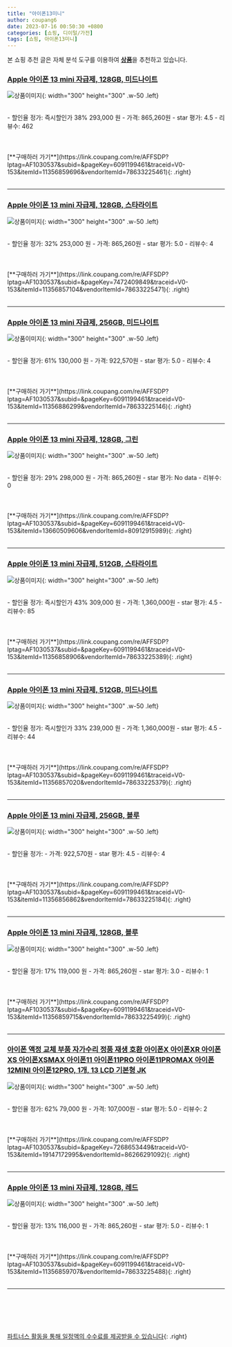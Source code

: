 ```yaml
---
title: "아이폰13미니"
author: coupang6
date: 2023-07-16 00:50:30 +0800
categories: [쇼핑, 디이털/가전]
tags: [쇼핑, 아이폰13미니]
---
```


본 쇼핑 추천 글은 자체 분석 도구를 이용하여 [**상품**](https://link.coupang.com/a/bao1ui)을 추천하고 있습니다.

### [Apple 아이폰 13 mini 자급제, 128GB, 미드나이트](https://link.coupang.com/re/AFFSDP?lptag=AF1030537&subid=&pageKey=6091199461&traceid=V0-153&itemId=11356859696&vendorItemId=78633225461)

![상품이미지](https://thumbnail10.coupangcdn.com/thumbnails/remote/230x230ex/image/retail/images/2033058241318549-3fb6d002-7ce9-4075-a28d-7d09a1e93795.jpg){: width="300" height="300" .w-50 .left}


<br>
- 할인율 정가: 즉시할인가 38%  293,000   원
- 가격: 865,260원
- star 평가: 4.5
- 리뷰수: 462
<br>
<br>
<br>
<br>
[**구매하러 가기**](https://link.coupang.com/re/AFFSDP?lptag=AF1030537&subid=&pageKey=6091199461&traceid=V0-153&itemId=11356859696&vendorItemId=78633225461){: .right}
<br>
<br>

---

### [Apple 아이폰 13 mini 자급제, 128GB, 스타라이트](https://link.coupang.com/re/AFFSDP?lptag=AF1030537&subid=&pageKey=7472409849&traceid=V0-153&itemId=11356857104&vendorItemId=78633225471)

![상품이미지](https://thumbnail7.coupangcdn.com/thumbnails/remote/230x230ex/image/retail/images/4004397709781541-9f01fe0e-dd67-4d12-868b-68ba5c6a5174.jpg){: width="300" height="300" .w-50 .left}


<br>
- 할인율 정가: 32%  253,000   원
- 가격: 865,260원
- star 평가: 5.0
- 리뷰수: 4
<br>
<br>
<br>
<br>
[**구매하러 가기**](https://link.coupang.com/re/AFFSDP?lptag=AF1030537&subid=&pageKey=7472409849&traceid=V0-153&itemId=11356857104&vendorItemId=78633225471){: .right}
<br>
<br>

---

### [Apple 아이폰 13 mini 자급제, 256GB, 미드나이트](https://link.coupang.com/re/AFFSDP?lptag=AF1030537&subid=&pageKey=6091199461&traceid=V0-153&itemId=11356886299&vendorItemId=78633225146)

![상품이미지](https://thumbnail9.coupangcdn.com/thumbnails/remote/230x230ex/image/retail/images/4004691912353956-b35952b1-8896-45e4-80a0-f7670d3c19cb.jpg){: width="300" height="300" .w-50 .left}


<br>
- 할인율 정가: 61%  130,000   원
- 가격: 922,570원
- star 평가: 5.0
- 리뷰수: 4
<br>
<br>
<br>
<br>
[**구매하러 가기**](https://link.coupang.com/re/AFFSDP?lptag=AF1030537&subid=&pageKey=6091199461&traceid=V0-153&itemId=11356886299&vendorItemId=78633225146){: .right}
<br>
<br>

---

### [Apple 아이폰 13 mini 자급제, 128GB, 그린](https://link.coupang.com/re/AFFSDP?lptag=AF1030537&subid=&pageKey=6091199461&traceid=V0-153&itemId=13660509606&vendorItemId=80912915989)

![상품이미지](https://thumbnail6.coupangcdn.com/thumbnails/remote/230x230ex/image/retail/images/468019694639477-51cc43c9-1572-44dd-8c51-02e32690eb40.jpg){: width="300" height="300" .w-50 .left}


<br>
- 할인율 정가: 29%  298,000   원
- 가격: 865,260원
- star 평가: No data
- 리뷰수: 0
<br>
<br>
<br>
<br>
[**구매하러 가기**](https://link.coupang.com/re/AFFSDP?lptag=AF1030537&subid=&pageKey=6091199461&traceid=V0-153&itemId=13660509606&vendorItemId=80912915989){: .right}
<br>
<br>

---

### [Apple 아이폰 13 mini 자급제, 512GB, 스타라이트](https://link.coupang.com/re/AFFSDP?lptag=AF1030537&subid=&pageKey=6091199461&traceid=V0-153&itemId=11356858906&vendorItemId=78633225389)

![상품이미지](https://thumbnail8.coupangcdn.com/thumbnails/remote/230x230ex/image/retail/images/2133547730008843-afddc703-877f-46b8-a9fb-6bfec0fa2125.jpg){: width="300" height="300" .w-50 .left}


<br>
- 할인율 정가: 즉시할인가 43%  309,000   원
- 가격: 1,360,000원
- star 평가: 4.5
- 리뷰수: 85
<br>
<br>
<br>
<br>
[**구매하러 가기**](https://link.coupang.com/re/AFFSDP?lptag=AF1030537&subid=&pageKey=6091199461&traceid=V0-153&itemId=11356858906&vendorItemId=78633225389){: .right}
<br>
<br>

---

### [Apple 아이폰 13 mini 자급제, 512GB, 미드나이트](https://link.coupang.com/re/AFFSDP?lptag=AF1030537&subid=&pageKey=6091199461&traceid=V0-153&itemId=11356857020&vendorItemId=78633225379)

![상품이미지](https://thumbnail6.coupangcdn.com/thumbnails/remote/230x230ex/image/retail/images/2033031697418648-fefd9d41-f6bc-47dd-b77c-80519f36e962.jpg){: width="300" height="300" .w-50 .left}


<br>
- 할인율 정가: 즉시할인가 33%  239,000   원
- 가격: 1,360,000원
- star 평가: 4.5
- 리뷰수: 44
<br>
<br>
<br>
<br>
[**구매하러 가기**](https://link.coupang.com/re/AFFSDP?lptag=AF1030537&subid=&pageKey=6091199461&traceid=V0-153&itemId=11356857020&vendorItemId=78633225379){: .right}
<br>
<br>

---

### [Apple 아이폰 13 mini 자급제, 256GB, 블루](https://link.coupang.com/re/AFFSDP?lptag=AF1030537&subid=&pageKey=6091199461&traceid=V0-153&itemId=11356856862&vendorItemId=78633225184)

![상품이미지](https://thumbnail6.coupangcdn.com/thumbnails/remote/230x230ex/image/retail/images/4004224074820002-9d036e8a-e6f4-4c4a-b909-e04939d48cff.jpg){: width="300" height="300" .w-50 .left}


<br>
- 할인율 정가: 
- 가격: 922,570원
- star 평가: 4.5
- 리뷰수: 4
<br>
<br>
<br>
<br>
[**구매하러 가기**](https://link.coupang.com/re/AFFSDP?lptag=AF1030537&subid=&pageKey=6091199461&traceid=V0-153&itemId=11356856862&vendorItemId=78633225184){: .right}
<br>
<br>

---

### [Apple 아이폰 13 mini 자급제, 128GB, 블루](https://link.coupang.com/re/AFFSDP?lptag=AF1030537&subid=&pageKey=6091199461&traceid=V0-153&itemId=11356859715&vendorItemId=78633225499)

![상품이미지](https://thumbnail6.coupangcdn.com/thumbnails/remote/230x230ex/image/retail/images/2032565420578280-1dd3a293-6518-4ecd-acd5-bd9df095abc4.jpg){: width="300" height="300" .w-50 .left}


<br>
- 할인율 정가: 17%  119,000   원
- 가격: 865,260원
- star 평가: 3.0
- 리뷰수: 1
<br>
<br>
<br>
<br>
[**구매하러 가기**](https://link.coupang.com/re/AFFSDP?lptag=AF1030537&subid=&pageKey=6091199461&traceid=V0-153&itemId=11356859715&vendorItemId=78633225499){: .right}
<br>
<br>

---

### [아이폰 액정 교체 부품 자가수리 정품 재생 호환 아이폰X 아이폰XR 아이폰XS 아이폰XSMAX 아이폰11 아이폰11PRO 아이폰11PROMAX 아이폰12MINI 아이폰12PRO, 1개, 13 LCD 기본형 JK](https://link.coupang.com/re/AFFSDP?lptag=AF1030537&subid=&pageKey=7268653449&traceid=V0-153&itemId=19147172995&vendorItemId=86266291092)

![상품이미지](https://thumbnail6.coupangcdn.com/thumbnails/remote/230x230ex/image/vendor_inventory/86c3/fbd868b27daec6f87a542e577d3cbb74e67265acb3f24d3185b00a2fc1cf.jpg){: width="300" height="300" .w-50 .left}


<br>
- 할인율 정가: 62%  79,000   원
- 가격: 107,000원
- star 평가: 5.0
- 리뷰수: 2
<br>
<br>
<br>
<br>
[**구매하러 가기**](https://link.coupang.com/re/AFFSDP?lptag=AF1030537&subid=&pageKey=7268653449&traceid=V0-153&itemId=19147172995&vendorItemId=86266291092){: .right}
<br>
<br>

---

### [Apple 아이폰 13 mini 자급제, 128GB, 레드](https://link.coupang.com/re/AFFSDP?lptag=AF1030537&subid=&pageKey=6091199461&traceid=V0-153&itemId=11356859707&vendorItemId=78633225488)

![상품이미지](https://thumbnail10.coupangcdn.com/thumbnails/remote/230x230ex/image/retail/images/2033383013472276-3495169f-9d1f-4bb8-93bb-9a7402bb5a77.jpg){: width="300" height="300" .w-50 .left}


<br>
- 할인율 정가: 13%  116,000   원
- 가격: 865,260원
- star 평가: 5.0
- 리뷰수: 1
<br>
<br>
<br>
<br>
[**구매하러 가기**](https://link.coupang.com/re/AFFSDP?lptag=AF1030537&subid=&pageKey=6091199461&traceid=V0-153&itemId=11356859707&vendorItemId=78633225488){: .right}
<br>
<br>

---
<br><br><br><br><br> [파트너스 활동을 통해 일정액의 수수료를 제공받을 수 있습니다](https://link.coupang.com/a/bao1ui){: .right}